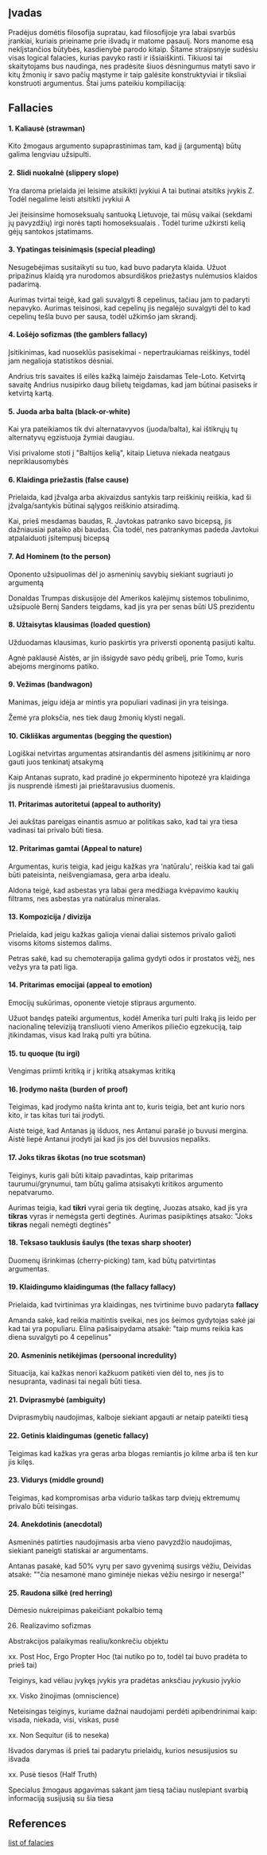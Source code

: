 

## Įvadas

Pradėjus domėtis filosofija supratau, kad filosofijoje yra labai svarbūs įrankiai, kuriais prieiname prie išvadų ir matome pasaulį.  Nors manome esą neklįstančios būtybės, kasdienybė parodo kitaip.  Šitame straipsnyje sudėsiu visas logical falacies, kurias pavyko rasti ir išsiaiškinti.  Tikiuosi tai skaitytojams bus naudinga, nes pradėsite šiuos dėsningumus matyti savo ir kitų žmonių ir savo pačių mąstyme ir taip galėsite konstruktyviai ir tiksliai konstruoti argumentus. Štai jums pateikiu kompiliaciją:


## Fallacies

#### 1. Kaliausė (strawman)
Kito žmogaus argumento supaprastinimas tam, kad jį (argumentą) būtų galima lengviau užsipulti.

#### 2. Slidi nuokalnė (slippery slope)
Yra daroma prielaida jei leisime atsikikti įvykiui A tai butinai atsitiks įvykis Z. Todėl negalime leisti atsitikti įvykiui A

Jei įteisinsime homoseksualų santuoką Lietuvoje, tai mūsų vaikai (sekdami jų pavyzdžių) irgi norės tapti homoseksualais . Todėl turime užkirsti kelią gėjų santokos įstatimams.

#### 3. Ypatingas teisinimąsis  (special pleading)
Nesugebėjimas susitaikyti su tuo, kad buvo padaryta klaida. Užuot pripažinus klaidą yra nurodomos absurdiškos priežastys nulėmusios klaidos padarimą.

Aurimas tvirtai teigė, kad gali suvalgyti 8 cepelinus, tačiau jam to padaryti nepavyko. Aurimas teisinosi, kad cepelinų jis negalėjo suvalgyti dėl to kad cepelinų tešla buvo per sausa, todėl užkimšo jam skrandį.

#### 4. Lošėjo sofizmas  (the gamblers fallacy)
Įsitikinimas, kad nuoseklūs pasisekimai - nepertraukiamas reiškinys, todėl jam negalioja statistikos dėsniai.

Andrius tris savaites iš eilės kažką laimėjo žaisdamas Tele-Loto. Ketvirtą savaitę Andrius nusipirko daug bilietų teigdamas, kad jam būtinai pasiseks ir ketvirtą kartą.

#### 5. Juoda arba balta  (black-or-white)
Kai yra pateikiamos tik dvi alternatavyvos (juoda/balta), kai ištikrųjų tų alternatyvų egzistuoja žymiai daugiau.

Visi privalome stoti į "Baltijos kelią", kitaip Lietuva niekada neatgaus nepriklausomybės

#### 6. Klaidinga priežastis  (false cause)
Prielaida, kad įžvalga arba akivaizdus santykis tarp reiškinių reiškia, kad ši įžvalga/santykis  būtinai sąlygos reiškinio atsiradimą.

Kai, prieš mesdamas baudas, R. Javtokas patranko savo bicepsą, jis dažniausiai pataiko abi baudas. Čia todėl, nes patrankymas padeda Javtokui atpalaiduoti įsitempusį bicepsą

#### 7. Ad Hominem (to the person)
Oponento užsipuolimas dėl jo asmeninių savybių siekiant sugriauti jo argumentą

Donaldas Trumpas diskusijoje dėl Amerikos kalėjimų sistemos tobulinimo, užsipuolė Bernį Sanders teigdams, kad jis yra per senas būti US prezidentu

#### 8. Užtaisytas klausimas (loaded question)
Užduodamas klausimas, kurio paskirtis yra priversti oponentą pasijuti kaltu.

Agnė paklausė Aistės, ar jin išsigydė savo pėdų gribelį, prie Tomo, kuris abejoms merginoms patiko.

#### 9. Vežimas (bandwagon)
Manimas, jeigu idėja ar mintis yra populiari vadinasi jin yra teisinga.

Žemė yra ploksčia, nes tiek daug žmonių klysti negali.

#### 10. Cikliškas argumentas (begging the question)
Logiškai netvirtas argumentas atsirandantis dėl asmens įsitikinimų ar noro gauti juos tenkinatį atsakymą

Kaip Antanas suprato, kad pradinė jo ekperminento hipotezė yra klaidinga jis nusprendė išmesti jai prieštaravusius duomenis.

#### 11. Pritarimas autoritetui (appeal to authority)
Jei aukštas pareigas einantis asmuo ar politikas sako, kad tai yra tiesa vadinasi tai privalo būti tiesa.

#### 12. Pritarimas gamtai (Appeal to nature)
Argumentas, kuris teigia, kad jeigu kažkas yra 'natūralu', reiškia kad tai gali būti pateisinta, neišvengiamasa, gera arba idealu.

Aldona teigė, kad asbestas yra labai gera medžiaga kvėpavimo kaukių filtrams, nes asbestas yra natūralus mineralas.

#### 13. Kompozicija / divizija
Prielaida, kad jeigu kažkas galioja vienai daliai sistemos privalo galioti visoms kitoms sistemos dalims.

Petras sakė, kad su chemoterapija galima gydyti odos ir prostatos vėžį, nes vežys yra ta pati liga.

#### 14. Pritarimas emocijai (appeal to emotion)
Emocijų sukūrimas, oponente vietoje stipraus argumento.

Užuot bandęs pateiki argumentus, kodėl Amerika turi pulti Iraką jis leido per nacionalinę televiziją transliuoti vieno Amerikos piliečio egzekuciją, taip įtikindamas, visus kad Iraką pulti yra būtina.

#### 15. tu quoque (tu irgi)
Vengimas priimti kritiką ir į kritiką atsakymas kritiką

#### 16. Įrodymo našta (burden of proof)
Teigimas, kad įrodymo našta krinta ant to, kuris teigia, bet ant kurio nors kito, ir tas kitas turi tai įrodyti.

Aistė teigė, kad Antanas ją išduos, nes Antanui parašė jo buvusi mergina. Aistė liepė Antanui įrodyti jai kad jis jos dėl buvusios nepaliks.

#### 17. Joks tikras škotas (no true scotsman)
Teiginys, kuris gali būti kitaip pavadintas, kaip pritarimas taurumui/grynumui, tam būtų galima atsisakyti kritikos argumento nepatvarumo.

Aurimas teigia, kad **tikri** vyrai geria tik degtinę, Juozas atsako, kad jis yra **tikras** vyras ir nemėgsta gerti degtinės.  Aurimas pasipiktinęs atsako: "Joks **tikras** negali nemėgti degtinės"

#### 18. Teksaso tauklusis šaulys (the texas sharp shooter)
Duomenų išrinkimas (cherry-picking) tam, kad būtų patvirtintas argumentas.

#### 19. Klaidingumo klaidingumas (the fallacy fallacy)
Prielaida, kad tvirtinimas yra klaidingas, nes tvirtinime buvo padaryta **fallacy**

Amanda sakė, kad reikia maitintis sveikai, nes jos šeimos gydytojas sakė jai kad tai yra populiaru.  Elina pašisaipydama atsakė: "taip mums reikia kas diena suvalgyti po 4 cepelinus"

#### 20. Asmeninis netikėjimas (persoonal incredulity)
Situacija, kai kažkas nenori kažkuom patikėti vien dėl to, nes jis to nesupranta, vadinasi tai negali būti tiesa.

#### 21. Dviprasmybė (ambiguity)
Dviprasmybių naudojimas, kalboje siekiant apgauti ar netaip pateikti tiesą

#### 22. Getinis klaidingumas (genetic fallacy)
Teigimas kad kažkas yra geras arba blogas remiantis jo kilme arba iš ten kur jis kilęs.

#### 23. Vidurys (middle ground)
Teigimas, kad kompromisas arba vidurio taškas tarp dviejų ektremumų privalo būti teisingas.

#### 24. Anekdotinis (anecdotal)
Asmeninės patirties naudojimasis arba vieno pavyzdžio naudojimas, siekiant paneigti statiskai ar argumentams.

Antanas pasakė, kad 50% vyrų per savo gyvenimą susirgs vėžiu, Deividas atsakė: ""čia nesamonė mano giminėje niekas vėžiu nesirgo ir neserga!"

#### 25. Raudona silkė (red herring)

Dėmesio nukreipimas pakeičiant pokalbio temą

26. Realizavimo sofizmas

Abstrakcijos palaikymas realiu/konkrečiu objektu

xx. Post Hoc, Ergo Propter Hoc (tai nutiko po to, todėl tai buvo pradėta to prieš tai)

Teiginys, kad vėliau įvykęs įvykis yra pradėtas anksčiau įvykusio įvykio

xx. Visko žinojimas (omniscience)

Neteisingas teiginys, kuriame dažnai naudojami perdėti apibendrinimai kaip: visada, niekada, visi, viskas, pusė

xx. Non Sequitur (iš to neseka)

Išvados darymas iš prieš tai padarytu prielaidų, kurios nesusijusios su išvada

xx. Pusė tiesos (Half Truth)

Specialus žmogaus apgavimas sakant jam tiesą tačiau nuslepiant svarbią informaciją susijusią su šia tiesa


## References

[list of falacies](https://en.wikipedia.org/wiki/List_of_fallacies)
